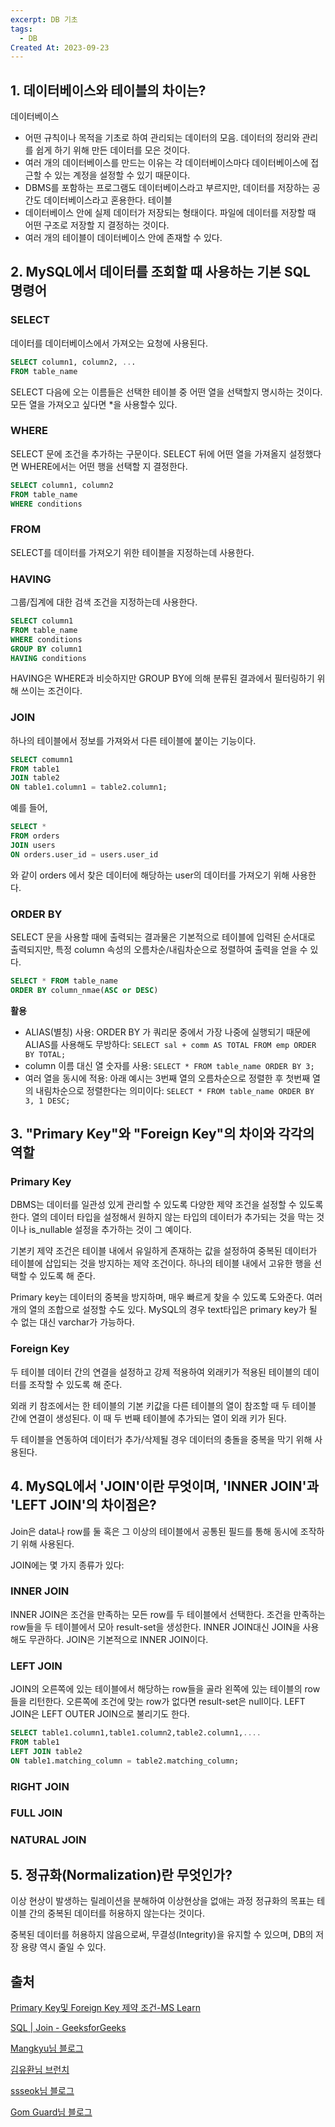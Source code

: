 ```yaml
---
excerpt: DB 기초
tags:
  - DB
Created At: 2023-09-23
---
```

## 1. 데이터베이스와 테이블의 차이는?

데이터베이스
- 어떤 규칙이나 목적을 기초로 하여 관리되는 데이터의 모음. 데이터의 정리와 관리를 쉽게 하기 위해 만든 데이터를 모은 것이다.
- 여러 개의 데이터베이스를 만드는 이유는 각 데이터베이스마다 데이터베이스에 접근할 수 있는 계정을 설정할 수 있기 때문이다.
- DBMS를 포함하는 프로그램도 데이터베이스라고 부르지만, 데이터를 저장하는 공간도 데이터베이스라고 혼용한다.
테이블
- 데이터베이스 안에 실제 데이터가 저장되는 형태이다. 파일에 데이터를 저장할 때 어떤 구조로 저장할 지 결정하는 것이다.
- 여러 개의 테이블이 데이터베이스 안에 존재할 수 있다.

## 2. MySQL에서 데이터를 조회할 때 사용하는 기본 SQL 명령어

### SELECT
데이터를 데이터베이스에서 가져오는 요청에 사용된다.
```sql
SELECT column1, column2, ...
FROM table_name
```
SELECT 다음에 오는 이름들은 선택한 테이블 중 어떤 열을 선택할지 명시하는 것이다. 모든 열을 가져오고 싶다면 *을 사용할수 있다.

### WHERE
SELECT 문에 조건을 추가하는 구문이다. SELECT 뒤에 어떤 열을 가져올지 설정했다면 WHERE에서는 어떤 행을 선택할 지 결정한다.
```sql
SELECT column1, column2
FROM table_name
WHERE conditions
```
    
### FROM
SELECT를 데이터를 가져오기 위한 테이블을 지정하는데 사용한다.

### HAVING
그룹/집계에 대한 검색 조건을 지정하는데 사용한다.

```sql
SELECT column1
FROM table_name
WHERE conditions
GROUP BY column1
HAVING conditions
```
    
HAVING은 WHERE과 비슷하지만 GROUP BY에 의해 분류된 결과에서 필터링하기 위해 쓰이는 조건이다.

### JOIN
하나의 테이블에서 정보를 가져와서 다른 테이블에 붙이는 기능이다.

```sql
SELECT comumn1
FROM table1
JOIN table2
ON table1.column1 = table2.column1;
```
    
예를 들어,

```sql
SELECT *
FROM orders
JOIN users
ON orders.user_id = users.user_id
```
    
와 같이 orders 에서 찾은 데이터에 해당하는 user의 데이터를 가져오기 위해 사용한다.

### ORDER BY
SELECT 문을 사용할 때에 출력되는 결과물은 기본적으로 테이블에 입력된 순서대로 출력되지만, 특정 column 속성의 오름차순/내림차순으로 정렬하여 출력을 얻을 수 있다.

```sql
SELECT * FROM table_name
ORDER BY column_nmae(ASC or DESC)
```
    
**활용**
- ALIAS(별칭) 사용: ORDER BY 가 쿼리문 중에서 가장 나중에 실행되기 때문에 ALIAS를 사용해도 무방하다: `SELECT sal + comm AS TOTAL FROM emp ORDER BY TOTAL;`
- column 이름 대신 열 숫자를 사용: `SELECT * FROM table_name ORDER BY 3;`
- 여러 열을 동시에 적용: 아래 예시는 3번째 열의 오름차순으로 정렬한 후 첫번째 열의 내림차순으로 정렬한다는 의미이다: `SELECT * FROM table_name ORDER BY 3, 1 DESC;`

## 3. "Primary Key"와 "Foreign Key"의 차이와 각각의 역할
### Primary Key

DBMS는 데이터를 일관성 있게 관리할 수 있도록 다양한 제약 조건을 설정할 수 있도록 한다. 열의 데이터 타입을 설정해서 원하지 않는 타입의 데이터가 추가되는 것을 막는 것이나 is_nullable 설정을 추가하는 것이 그 예이다.

기본키 제약 조건은 테이블 내에서 유일하게 존재하는 값을 설정하여 중복된 데이터가 테이블에 삽입되는 것을 방지하는 제약 조건이다. 하나의 테이블 내에서 고유한 행을 선택할 수 있도록 해 준다.

Primary key는 데이터의 중복을 방지하며, 매우 빠르게 찾을 수 있도록 도와준다.
여러 개의 열의 조합으로 설정할 수도 있다. MySQL의 경우 text타입은 primary key가 될 수 없는 대신 varchar가 가능하다.

### Foreign Key

두 테이블 데이터 간의 연결을 설정하고 강제 적용하여 외래키가 적용된 테이블의 데이터를 조작할 수 있도록 해 준다.

외래 키 참조에서는 한 테이블의 기본 키값을 다른 테이블의 열이 참조할 때 두 테이블 간에 연결이 생성된다. 이 때 두 번째 테이블에 추가되는 열이 외래 키가 된다.

두 테이블을 연동하여 데이터가 추가/삭제될 경우 데이터의 충돌을 중복을 막기 위해 사용된다.

## 4. MySQL에서 'JOIN'이란 무엇이며, 'INNER JOIN'과 'LEFT JOIN'의 차이점은?

Join은 data나 row를 둘 혹은 그 이상의 테이블에서 공통된 필드를 통해 동시에 조작하기 위해 사용된다.

JOIN에는 몇 가지 종류가 있다:

### INNER JOIN
INNER JOIN은 조건을 만족하는 모든 row를 두 테이블에서 선택한다. 조건을 만족하는 row들을 두 테이블에서 모아 result-set을 생성한다.
INNER JOIN대신 JOIN을 사용해도 무관하다. JOIN은 기본적으로 INNER JOIN이다.
### LEFT JOIN
JOIN의 오른쪽에 있는 테이블에서 해당하는 row들을 골라 왼쪽에 있는 테이블의 row들을 리턴한다. 오른쪽에 조건에 맞는 row가 없다면 result-set은 null이다.
LEFT JOIN은 LEFT OUTER JOIN으로 불리기도 한다.

```sql
SELECT table1.column1,table1.column2,table2.column1,....
FROM table1 
LEFT JOIN table2
ON table1.matching_column = table2.matching_column;
```
    
### RIGHT JOIN
### FULL JOIN
### NATURAL JOIN

## 5. 정규화(Normalization)란 무엇인가?

이상 현상이 발생하는 릴레이션을 분해하여 이상현상을 없애는 과정
정규화의 목표는 테이블 간의 중복된 데이터를 허용하지 않는다는 것이다.

중복된 데이터를 허용하지 않음으로써, 무결성(Integrity)을 유지할 수 있으며, DB의 저장 용량 역시 줄일 수 있다.

## 출처

[Primary Key및 Foreign Key 제약 조건-MS Learn](https://learn.microsoft.com/ko-kr/sql/relational-databases/tables/primary-and-foreign-key-constraints?view=sql-server-ver16)

[SQL | Join - GeeksforGeeks](https://www.geeksforgeeks.org/sql-join-set-1-inner-left-right-and-full-joins/)

[Mangkyu님 블로그](https://mangkyu.tistory.com/110)

[김유환님 브런치](https://brunch.co.kr/@dan-kim/12)

[ssseok님 블로그](https://velog.io/@ljs7463/SQL-having-%EA%B3%BC-where-%EC%B0%A8%EC%9D%B4)

[Gom Guard님 블로그](https://gomguard.tistory.com/93)